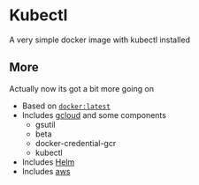 # Kubectl

A very simple docker image with kubectl installed

## More

Actually now its got a bit more going on

- Based on [`docker:latest`](https://hub.docker.com/_/docker/)
- Includes [gcloud](https://cloud.google.com/sdk/docs/quickstart-linux) and some components
  - gsutil
  - beta
  - docker-credential-gcr
  - kubectl
- Includes [Helm](https://helm.sh/)
- Includes [aws](https://docs.aws.amazon.com/cli/latest/userguide/cli-chap-welcome.html)
